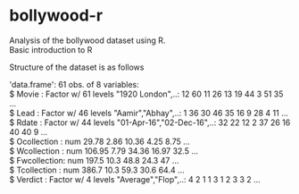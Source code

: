 # bollywood-r

Analysis of the bollywood dataset using R. <br>
Basic introduction to R

Structure of the dataset is as follows

'data.frame':	61 obs. of  8 variables: <br>
 $ Movie       : Factor w/ 61 levels "1920 London",..: 12 60 11 26 13 19 44 3 51 35 ...<br>
 $ Lead        : Factor w/ 46 levels "Aamir","Abhay",..: 1 36 30 46 35 16 9 28 4 11 ...<br>
 $ Rdate       : Factor w/ 44 levels "01-Apr-16","02-Dec-16",..: 32 22 12 2 37 26 16 40 40 9 ...<br>
 $ Ocollection : num  29.78 2.86 10.36 4.25 8.75 ...<br>
 $ Wcollection : num  106.95 7.79 34.36 16.97 32.5 ...<br>
 $ Fwcollection: num  197.5 10.3 48.8 24.3 47 ...<br>
 $ Tcollection : num  386.7 10.3 59.3 30.6 64.4 ...<br>
 $ Verdict     : Factor w/ 4 levels "Average","Flop",..: 4 2 1 1 3 1 2 3 3 2 ...<br>

